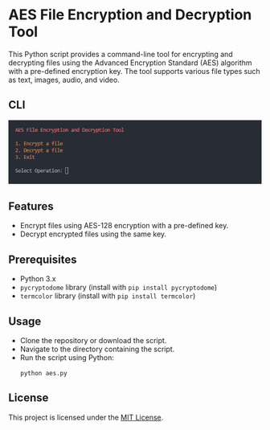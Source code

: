 # AES File Encryption and Decryption Tool

This Python script provides a command-line tool for encrypting and decrypting files using the Advanced Encryption Standard (AES) algorithm with a pre-defined encryption key. The tool supports various file types such as text, images, audio, and video.

## CLI

![](CLI.PNG)

## Features

- Encrypt files using AES-128 encryption with a pre-defined key.
- Decrypt encrypted files using the same key.

## Prerequisites

- Python 3.x
- `pycryptodome` library (install with `pip install pycryptodome`)
- `termcolor` library (install with `pip install termcolor`)

## Usage

- Clone the repository or download the script.
- Navigate to the directory containing the script.
- Run the script using Python:
     ```
     python aes.py
     ```

## License

This project is licensed under the [MIT License](LICENSE).